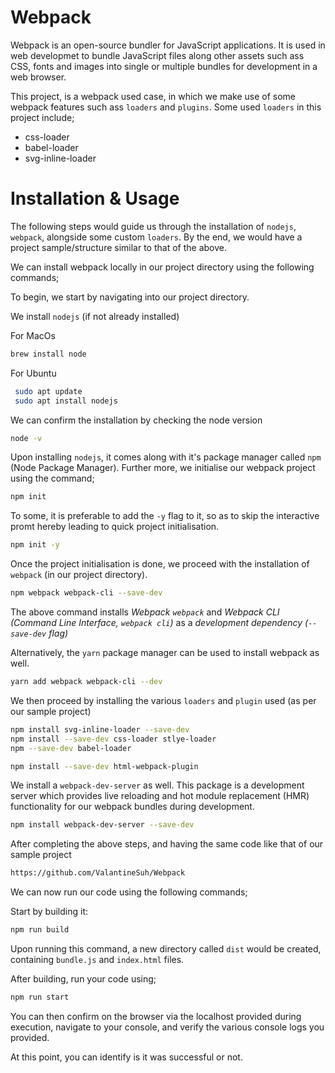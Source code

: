 # Webpack

Webpack is an open-source bundler for JavaScript applications. It is used in web developmet to bundle JavaScript files along other assets such ass CSS, fonts and images into single or multiple bundles for development in a web browser.

This project, is a webpack used case, in which we make use of some webpack features such ass `loaders` and `plugins`.
Some used `loaders` in this project include;
- css-loader
- babel-loader
- svg-inline-loader


# Installation & Usage

The following steps would guide us through the installation of `nodejs`, `webpack`, alongside some custom `loaders`.
By the end, we would have a project sample/structure similar to that of the above.

We can install webpack locally in our project directory using the following commands;

To begin, we start by navigating into our project directory.

 We install `nodejs` (if not already installed)

For MacOs

```bash
brew install node
```
For Ubuntu 
```bash
 sudo apt update
 sudo apt install nodejs
```

We can confirm the installation by checking the node version
```bash
node -v
```

Upon installing `nodejs`, it comes along with it's package manager called `npm` (Node Package Manager).
Further more, we initialise our webpack project using the command;
```bash
npm init
```
To some, it is preferable to add the `-y` flag to it, so as to skip the interactive promt hereby leading to quick project initialisation.
```bash
npm init -y
```

Once the project initialisation is done, we proceed with the installation of `webpack` (in our project directory).
```bash
npm webpack webpack-cli --save-dev
```
 The above command installs *Webpack `webpack`* and *Webpack CLI (Command Line Interface, `webpack cli`)* as a *development dependency (`--save-dev` flag)*

Alternatively, the `yarn` package manager can be used to install webpack as well.
```bash
yarn add webpack webpack-cli --dev
```

We then proceed by installing the various `loaders`  and `plugin` used (as per our sample project) 
```bash
npm install svg-inline-loader --save-dev
npm install --save-dev css-loader stlye-loader
npm --save-dev babel-loader

npm install --save-dev html-webpack-plugin
```

We install a `webpack-dev-server` as well. This package is a development server which provides live reloading and hot module replacement (HMR) functionality for our webpack bundles during development.
```bash
npm install webpack-dev-server --save-dev
```


After completing the above steps, and having the same code like that of our sample project
```bash 
https://github.com/ValantineSuh/Webpack
```

We can now run our code using the following commands;

Start by building it:
```bash
npm run build
```
Upon running this command, a new directory called `dist` would be created, containing `bundle.js` and `index.html` files.

After building, run your code using;
```bash
npm run start
```

You can then confirm on the browser via the localhost provided during execution, navigate to your console, and verify the various console logs you provided.

At this point, you can identify is it was successful or not.
